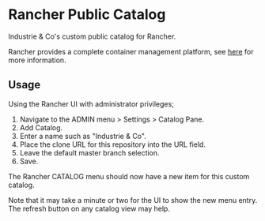 # Rancher Public Catalog

Industrie & Co's custom public catalog for Rancher.

Rancher provides a complete container management platform, see [here](http://rancher.com/) for more information.

## Usage

Using the Rancher UI with administrator privileges;

  1. Navigate to the ADMIN menu > Settings > Catalog Pane.
  2. Add Catalog.
  3. Enter a name such as "Industrie & Co".
  4. Place the clone URL for this repository into the URL field.
  5. Leave the default master branch selection.
  5. Save.

The Rancher CATALOG menu should now have a new item for this custom catalog.

Note that it may take a minute or two for the UI to show the new menu entry.  The refresh button on any catalog view may help.
